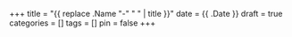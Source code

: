 +++
title = "{{ replace .Name "-" " " | title }}"
date = {{ .Date }}
draft = true
categories = []
tags = []
pin = false
+++